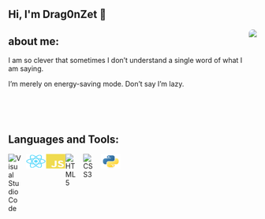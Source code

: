 ## Hi, I'm Drag0nZet 👋

<img align="right" height="500" style="border-radius:50px;" src="https://steamuserimages-a.akamaihd.net/ugc/773981969138689640/5477EEF8486C17EAFEE5C2E66854EC3CA6AD6762/?imw=5000&imh=5000&ima=fit&impolicy=Letterbox&imcolor=%23000000&letterbox=false">

## about me:

I am so clever that sometimes I don’t understand a single word of what I am saying.

I’m merely on energy-saving mode. Don’t say I’m lazy.



&nbsp;&nbsp;

&nbsp;&nbsp;

## Languages and Tools:

<img align="left" alt="Visual Studio Code" width="26px" src="https://cdn.jsdelivr.net/gh/devicons/devicon/icons/vscode/vscode-original.svg" style="padding-right:10px;" />
<img align="left" alt="Rafa-React" height="30" width="40" src="https://raw.githubusercontent.com/devicons/devicon/master/icons/react/react-original.svg">
<img align="left" alt="Rafa-Js" height="30" width="40" src="https://raw.githubusercontent.com/devicons/devicon/master/icons/javascript/javascript-plain.svg">
<img align="left" alt="HTML5" width="26px" src="https://cdn.jsdelivr.net/gh/devicons/devicon/icons/html5/html5-original.svg" style="padding-right:10px;" />
<img align="left" alt="CSS3" width="26px" src="https://cdn.jsdelivr.net/gh/devicons/devicon/icons/css3/css3-original.svg" style="padding-right:10px;" />
<img align="left" alt="Rafa-Python" height="30" width="40" src="https://raw.githubusercontent.com/devicons/devicon/master/icons/python/python-original.svg">

  
  
